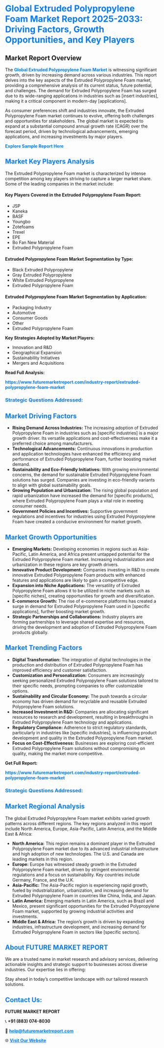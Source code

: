 <h1 style="color: #007BFF;">Global Extruded Polypropylene Foam Market Report 2025-2033: Driving Factors, Growth Opportunities, and Key Players</h1>

<section id="overview">
<h2>Market Report Overview</h2>
<p>The <a href="https://www.futuremarketreport.com/industry-report/extruded-polypropylene-foam-market" style="color: #007BFF; text-decoration: none;"><strong>Global Extruded Polypropylene Foam Market</strong></a> is witnessing significant growth, driven by increasing demand across various industries. This report delves into the key aspects of the Extruded Polypropylene Foam market, providing a comprehensive analysis of its current status, future potential, and challenges. The demand for Extruded Polypropylene Foam has surged due to its wide-ranging applications in industries such as [insert industries], making it a critical component in modern-day [applications].</p>
<p>As consumer preferences shift and industries innovate, the Extruded Polypropylene Foam market continues to evolve, offering both challenges and opportunities for stakeholders. The global market is expected to expand at a substantial compound annual growth rate (CAGR) over the forecast period, driven by technological advancements, emerging applications, and increasing investments by major players.</p>
</section>

<section id="overview">
<p><a href="https://www.futuremarketreport.com/request-sample/reportId=89378" style="color: #007BFF; text-decoration: none;"><strong>Explore Sample Report Here</strong></a></p>
</section>

<section id="key-players">
<h2 style="color: #007BFF;">Market Key Players Analysis</h2>
<p>The Extruded Polypropylene Foam market is characterized by intense competition among key players striving to capture a larger market share. Some of the leading companies in the market include:</p>
<h4>Key Players Covered in the Extruded Polypropylene Foam Report:</h4>
<ul><li>JSP</li><li>Kaneka</li><li>BASF</li><li>Youngbo</li><li>Zotefoams</li><li>Trexel</li><li>EPE</li><li>Bo Fan New Material</li><li>Extruded Polypropylene Foam</li></ul>
<h4>Extruded Polypropylene Foam Market Segmentation by Type:</h4>
<ul><li>Black Extruded Polypropylene</li><li>Gray Extruded Polypropylene</li><li>White Extruded Polypropylene</li><li>Extruded Polypropylene Foam</li></ul>

<h4>Extruded Polypropylene Foam Market Segmentation by Application:</h4>
<ul><li>Packaging Industry</li><li>Automotive</li><li>Consumer Goods</li><li>Other</li><li>Extruded Polypropylene Foam</li></ul>
<p><strong>Key Strategies Adopted by Market Players:</strong></p>
<ul>
<li>Innovation and R&D</li>
<li>Geographical Expansion</li>
<li>Sustainability Initiatives</li>
<li>Mergers and Acquisitions</li>
</ul>
</section>

<section>
<p><strong>Read Full Analysis: </strong></p><a href="https://www.futuremarketreport.com/industry-report/extruded-polypropylene-foam-market" style="color: #007BFF; text-decoration: none;"><strong>https://www.futuremarketreport.com/industry-report/extruded-polypropylene-foam-market</strong></a>
<h3 style="color: #007BFF;">Strategic Questions Addressed:</h3>
</section>

<section id="driving-factors">
<h2 style="color: #007BFF;">Market Driving Factors</h2>
<ul>
<li><strong>Rising Demand Across Industries:</strong> The increasing adoption of Extruded Polypropylene Foam in industries such as [specific industries] is a major growth driver. Its versatile applications and cost-effectiveness make it a preferred choice among manufacturers.</li>
<li><strong>Technological Advancements:</strong> Continuous innovations in production and application technologies have enhanced the efficiency and performance of Extruded Polypropylene Foam, further boosting market demand.</li>
<li><strong>Sustainability and Eco-Friendly Initiatives:</strong> With growing environmental concerns, the demand for sustainable Extruded Polypropylene Foam solutions has surged. Companies are investing in eco-friendly variants to align with global sustainability goals.</li>
<li><strong>Growing Population and Urbanization:</strong> The rising global population and rapid urbanization have increased the demand for [specific products], where Extruded Polypropylene Foam plays a vital role in meeting consumer needs.</li>
<li><strong>Government Policies and Incentives:</strong> Supportive government regulations and incentives for industries using Extruded Polypropylene Foam have created a conducive environment for market growth.</li>
</ul>
</section>

<section id="growth-opportunities">
<h2 style="color: #007BFF;">Market Growth Opportunities</h2>
<ul>
<li><strong>Emerging Markets:</strong> Developing economies in regions such as Asia-Pacific, Latin America, and Africa present untapped potential for the Extruded Polypropylene Foam market. Increasing industrialization and urbanization in these regions are key growth drivers.</li>
<li><strong>Innovative Product Development:</strong> Companies investing in R&D to create innovative Extruded Polypropylene Foam products with enhanced features and applications are likely to gain a competitive edge.</li>
<li><strong>Expansion into Niche Applications:</strong> The versatility of Extruded Polypropylene Foam allows it to be utilized in niche markets such as [specific niches], creating opportunities for growth and diversification.</li>
<li><strong>E-commerce Growth:</strong> The rise of e-commerce platforms has created a surge in demand for Extruded Polypropylene Foam used in [specific applications], further boosting market growth.</li>
<li><strong>Strategic Partnerships and Collaborations:</strong> Industry players are forming partnerships to leverage shared expertise and resources, driving the development and adoption of Extruded Polypropylene Foam products globally.</li>
</ul>
</section>

<section id="trending-factors">
<h2 style="color: #007BFF;">Market Trending Factors</h2>
<ul>
<li><strong>Digital Transformation:</strong> The integration of digital technologies in the production and distribution of Extruded Polypropylene Foam has improved efficiency and customer satisfaction.</li>
<li><strong>Customization and Personalization:</strong> Consumers are increasingly seeking personalized Extruded Polypropylene Foam solutions tailored to their specific needs, prompting companies to offer customizable options.</li>
<li><strong>Sustainability and Circular Economy:</strong> The push towards a circular economy has driven demand for recyclable and reusable Extruded Polypropylene Foam solutions.</li>
<li><strong>Increased Investment in R&D:</strong> Companies are allocating significant resources to research and development, resulting in breakthroughs in Extruded Polypropylene Foam technology and applications.</li>
<li><strong>Regulatory Compliance:</strong> Adherence to strict regulatory standards, particularly in industries like [specific industries], is influencing product development and quality in the Extruded Polypropylene Foam market.</li>
<li><strong>Focus on Cost-Effectiveness:</strong> Businesses are exploring cost-efficient Extruded Polypropylene Foam solutions without compromising on quality, making the market more competitive.</li>
</ul>
</section>

<section>
<p><strong>Get Full Report: </strong></p><a href="https://www.futuremarketreport.com/industry-report/extruded-polypropylene-foam-market" style="color: #007BFF; text-decoration: none;"><strong>https://www.futuremarketreport.com/industry-report/extruded-polypropylene-foam-market</strong></a>
<h3 style="color: #007BFF;">Strategic Questions Addressed:</h3>
</section>


<section id="regional-analysis">
<h2 style="color: #007BFF;">Market Regional Analysis</h2>
<p>The global Extruded Polypropylene Foam market exhibits varied growth patterns across different regions. The key regions analyzed in this report include North America, Europe, Asia-Pacific, Latin America, and the Middle East & Africa:</p>
<ul>
<li><strong>North America:</strong> This region remains a dominant player in the Extruded Polypropylene Foam market due to its advanced industrial infrastructure and high adoption of new technologies. The U.S. and Canada are leading markets in this region.</li>
<li><strong>Europe:</strong> Europe has witnessed steady growth in the Extruded Polypropylene Foam market, driven by stringent environmental regulations and a focus on sustainability. Key countries include Germany, France, and the U.K.</li>
<li><strong>Asia-Pacific:</strong> The Asia-Pacific region is experiencing rapid growth, fueled by industrialization, urbanization, and increasing demand for Extruded Polypropylene Foam in countries like China, India, and Japan.</li>
<li><strong>Latin America:</strong> Emerging markets in Latin America, such as Brazil and Mexico, present significant opportunities for the Extruded Polypropylene Foam market, supported by growing industrial activities and investments.</li>
<li><strong>Middle East & Africa:</strong> The region’s growth is driven by expanding industries, infrastructure development, and increasing demand for Extruded Polypropylene Foam in sectors like [specific sectors].</li>
</ul>
</section>

<footer>
<h2 style="color: #007BFF;">About FUTURE MARKET REPORT</h2>
<p>We are a trusted name in market research and advisory services, delivering actionable insights and strategic support to businesses across diverse industries. Our expertise lies in offering:</p>

<p>Stay ahead in today’s competitive landscape with our tailored research solutions.</p>

<h2 style="color: #007BFF;">Contact Us:</h2>
<p><strong>FUTURE MARKET REPORT</strong></p>
<p>📞 <strong>+91 (883) 074-8030</strong></p>
<p>📧 <strong><a href="mailto:help@futuremarketreport.com" style="color: #007BFF;">help@futuremarketreport.com</a></strong></p>
<p>🌐 <strong><a href="https://www.futuremarketreport.com/" style="color: #007BFF;">Visit Our Website</a></strong></p>
</footer>
